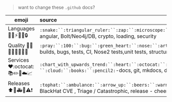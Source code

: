 > want to change these `.github` docs?

| emoji | source |
| --- |:--- |
|Languages :snake::triangular_ruler::zap::microscope::telescope::lock: |`:snake:``:triangular_ruler:``:zap:``:microscope:``:telescope:``:lock:` -python, angular, Bolt/Neo4j/DB, crypto, loading, security|
|Quality :100::pray::bug::green_heart::white_check_mark::nose::art::fire:|`:pray:``:100:``:bug:``:green_heart:``:nose:``:art:``:white_check_mark:``:fire:`-builds, bugs, tests, CI, Nose2 tests,unit tests, structuredeleted code, clutter|
|Services :heart::octocat::books::pencil2::memo::cloud::chart_with_upwards_trend:|`:chart_with_upwards_trend:``:heart:``:octocat:``:memo: ``:cloud:``:books:``:pencil2:`-docs, git, mkdocs, docker,badgestutorials, methods|
|Releases :arrow_up::tophat::ambulance::beers::warning::heavy_exclamation_mark:| `:tophat:``:ambulance:``:arrow_up:``:beers:``:warning:``:heavy_exclamation_mark:`- BlackHat CVE , Triage / Catastrophic, release - cheers! beta - beta release, versions|
